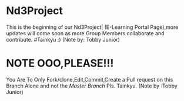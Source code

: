 # Nd3Project
This is the beginning of our Nd3Project| (E-Learning Portal Page),more updates will come soon as more Group Members collaborate and contribute. #Tainkyu :) (Note by: Tobby Junior)
# NOTE OOO,PLEASE!!!
You Are To Only Fork/clone,Edit,Commit,Create a Pull request on this Branch Alone and not the *Master Branch* Pls.  Tainkyu. (Note by :Tobby Junior)
